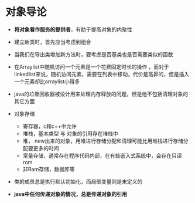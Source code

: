# 对象导论

- **将对象看作服务的提供者**，有助于提高对象的内聚性

- 建立新类时，首先应当考虑到组合

- 当我们在导出类增加新方法时，要考虑是否基类也是否需要类似的函数

- 在Arraylist中随机访问一个元素是一个花费固定时长的操作 ，而对于linkedlist来说，随机访问元素，需要在列表中移动，代价是高昴的，但是插入一个元素却比arraylist小得多

- java的垃圾回收器被设计用来处理内存释放的问题，但是他不包括清理对象的其它方面

- 对象存储
    - 寄存器，c和c++中允许
    - 堆栈，基本类型 与 对象的引用存在堆栈中
    - 堆， new出来的对象，用堆进行存储分配和清理可能比用堆栈进行存储分配要更多的时间
    - 常量存储，通常存在程序代码内部，在有些嵌入式系统中，会存在只读rom
    - 非Ram存储，数据库等

- 类的成员总是执行默认初始化，而局部变量则是未定义的

- **java中任何传递对象的情况，总是传递对象的引用**

